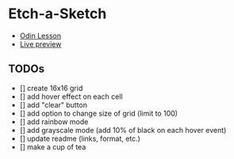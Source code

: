 # Etch-a-Sketch

- [Odin Lesson](https://www.theodinproject.com/paths/foundations/courses/foundations/lessons/etch-a-sketch-project)
- [Live preview]()

## TODOs

- [] create 16x16 grid
- [] add hover effect on each cell
- [] add "clear" button
- [] add option to change size of grid (limit to 100)
- [] add rainbow mode
- [] add grayscale mode (add 10% of black on each hover event)
- [] update readme (links, format, etc.)
- [] make a cup of tea
